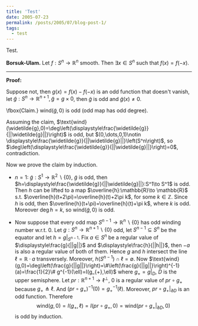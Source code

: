 ```yaml
---
title: 'Test'
date: 2005-07-23
permalink: /posts/2005/07/blog-post-1/
tags:
  - test
---
```


<head>
    <script src="https://cdn.mathjax.org/mathjax/latest/MathJax.js?config=TeX-AMS-MML_HTMLorMML" type="text/javascript"></script>
    <script type="text/x-mathjax-config">
        MathJax.Hub.Config({
            tex2jax: {
            skipTags: ['script', 'noscript', 'style', 'textarea', 'pre'],
            inlineMath: [['$','$']]
            }
        });
    </script>
</head>

Test.

**Borsuk-Ulam.** Let $f:S^n\to\mathbb{R}^{n}$ smooth. Then $\exists x\in S^n$ such that $f(x)=f(-x)$.

 ------

 **Proof:**

Suppose not, then $g(x)=f(x)-f(-x)$ is an odd function that doesn't vanish, let $\widetilde{g}:S^n\to\mathbb{R}^{n+1},\widetilde{g}=g\times 0$, then $\widetilde{g}$ is odd and $\widetilde{g}(x)\neq 0$.
		
\fbox{Claim.} $\text{wind}(\widetilde{g},0)$ is odd (odd map has odd degree).
		
Assuming the claim, $\text{wind}(\widetilde{g},0)=\deg\left(\displaystyle\frac{\widetilde{g}}{||\widetilde{g}||}\right)$ is odd, but $(0,\dots,0,1)\notin \displaystyle\frac{\widetilde{g}}{||\widetilde{g}||}\left(S^n\right)$, so $\deg\left(\displaystyle\frac{\widetilde{g}}{||\widetilde{g}||}\right)=0$, contradiction.
		
Now we prove the claim by induction.

* $n=1:$ $\widetilde{g}:S^1\to \mathbb{R}^{2}\backslash\left\{0\right\}$, $\widetilde{g}$ is odd, then $h=\displaystyle\frac{\widetilde{g}}{||\widetilde{g}||}:S^1\to S^1$ is odd. Then $h$ can be lifted to a map $\overline{h}:\mathbb{R}\to \mathbb{R}$ s.t. $\overline{h}(t+2\pi)=\overline{h}(t)+2\pi k$, for some $k\in\mathbb{Z}$. Since $h$ is odd, then $\overline{h}(t+\pi)=\overline{h}(t)+\pi k$, where $k$ is odd. Moreover $\deg h=k$, so $\text{wind}(\widetilde{g},0)$ is odd.

* Now suppose that every odd map $S^{n-1}\to \mathbb{R}^{n}\backslash\left\{0\right\}$ has odd winding number w.r.t. $0$. Let $g:S^n\to \mathbb{R}^{n+1}\backslash\left\{0\right\}$ odd, let $S^{n-1}\subseteq S^n$ be the equator and let $h=g|_{S^{n-1}}$. Fix $a\in S^n$ be a regular value of $\displaystyle\frac{g}{||g||}$ and $\displaystyle\frac{h}{||h||}$, then $-a$ is also a regular value of both of them. Hence $g$ and $h$ intersect the line $\ell=\mathbb{R}\cdot a$ transversely. Moreover, $h(S^{n-1})\cap \ell=\emptyset$. Now $\text{wind}(g,0)=\deg\left(\frac{g}{||g||}\right)=\#\left(\frac{g}{||g||}\right)^{-1}(a)=\frac{1}{2}\# g^{-1}(\ell)=I(g_{+},\ell)$ where $g_{+}=g|_{D}$, $D$ is the upper semisphere. Let $pr:\mathbb{R}^{n+1}\to \ell^{\perp}$, $0$ is a regular value of $pr\circ g_{+}$ because $g_{+}\pitchfork \ell$. And $\left(pr\circ g_{+}\right)^{-1}(0)=g_{+}^{-1}(\ell)$. Moreover, $pr\circ g_{+}|_{\partial D}$ is an odd function. Therefore $$\text{wind}(g,0)=I(g_{+},\ell)=I(pr\circ g_{+},0)=\text{wind}(pr\circ g_{+}|_{\partial D},0)$$ is odd by induction.

